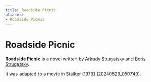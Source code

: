 ```yaml
---
title: Roadside Picnic
aliases:
- Roadside Picnic
---
```


# Roadside Picnic

**Roadside Picnic** is a novel written by [Arkady Strugatsky](../notes/arkady-strugatsky.md) and [Boris Strugatsky](../notes/boris-strugatsky.md).

It was adapted to a movie in [Stalker (1979)](stalker.md) ([20240529_050749](../entries/20240529_050749.md)).